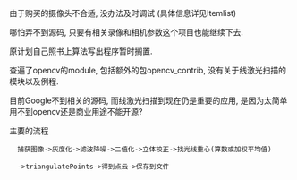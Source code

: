 由于购买的摄像头不合适, 没办法及时调试 (具体信息详见Itemlist)

哪怕弄不到源码, 只要有相关录像和相机参数这个项目也能继续下去.

原计划自己照书上算法写出程序暂时搁置.

查遍了opencv的module, 包括额外的包opencv_contrib, 没有关于线激光扫描的模块以及例程.

目前Google不到相关的源码, 而线激光扫描到现在仍是重要的应用, 是因为太简单用不到opencv还是商业用途不能开源?



主要的流程

      捕获图像->灰度化->滤波降噪->二值化->立体校正->找光线重心(算数或加权平均值)
      
      ->triangulatePoints->得到点云->保存到文件
 
 
  
  
